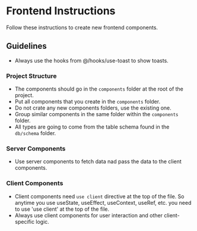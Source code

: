 # Frontend Instructions

Follow these instructions to create new frontend components.

## Guidelines

- Always use the hooks from @/hooks/use-toast to show toasts.

### Project Structure

- The components should go in the `components` folder at the root of the project.
- Put all components that you create in the `components` folder.
- Do not crate any new components folders, use the existing one.
- Group similar components in the same folder within the `components` folder.
- All types are going to come from the table schema found in the `db/schema` folder.

### Server Components

- Use server components to fetch data nad pass the data to the client components.

### Client Components

- Client components need `use client` directive at the top of the file. So anytime you use useState, useEffect, useContext, useRef, etc. you need to use 'use client' at the top of the file.
- Always use client components for user interaction and other client-specific logic.